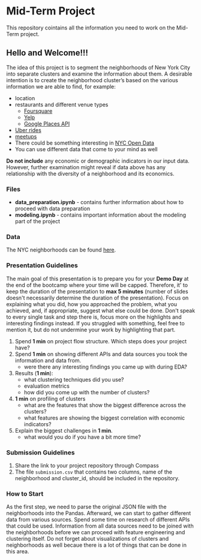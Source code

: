 # Mid-Term Project
This repository cointains all the information you need to work on the Mid-Term project.

## Hello and Welcome!!!

The idea of this project is to segment the neighborhoods of New York City into separate clusters and examine the information about them. A desirable intention is to create the neighborhood cluster’s based on the various information we are able to find, for example:

- location
- restaurants and different venue types
    - [Foursquare](https://developer.foursquare.com/places)
    - [Yelp](https://www.yelp.com/developers/documentation/v3/get_started)
    - [Google Places API](https://developers.google.com/places/web-service/intro)
- [Uber rides](https://data.world/data-society/uber-pickups-in-nyc) 
- [meetups](https://www.meetup.com/meetup_api/)
- There could be something interesting in [NYC Open Data](https://data.cityofnewyork.us/browse?sortBy=most_accessed&utf8=%E2%9C%93)
- You can use different data that come to your mind as well

**Do not include** any economic or demographic indicators in our input data. However, further examination might reveal if data above has any relationship with the diversity of a neighborhood and its economics.


### Files

- **data_preparation.ipynb** - contains further information about how to proceed with data preparation
- **modeling.ipynb** - contains important information about the modeling part of the project

### Data

The NYC neighborhoods can be found [here](https://drive.google.com/file/d/16hGHxuPHDVVwlHhiZ5pFoNMfmGjh_JYb/view?usp=sharing).


### Presentation Guidelines

The main goal of this presentation is to prepare you for your **Demo Day** at the end of the bootcamp where your time will be capped. Therefore, it' to keep the duration of the presentation to **max 5 minutes** (number of slides doesn't necessarily determine the duration of the presentation). Focus on explaining what you did, how you approached the problem, what you achieved, and, if appropriate, suggest what else could be done. Don't speak to every single task and step there is, focus more on the highlights and interesting findings instead. If you struggled with something, feel free to mention it, but do not undermine your work by highlighting that part.

1. Spend **1 min** on project flow structure.
    Which steps does your project have?
2. Spend **1 min** on showing different APIs and data sources you took the information and data from.
    - were there any interesting findings you came up with during EDA?
3. Results (**1 min**):
    - what clustering techniques did you use?
    - evaluation metrics
    - how did you come up with the number of clusters?
4. **1 min** on profiling of clusters
    - what are the features that show the biggest difference across the clusters?
    - what features are showing the biggest correlation with economic indicators?
5. Explain the biggest challenges in **1 min**.
    - what would you do if you have a bit more time?


### Submission Guidelines

1. Share the link to your project repository through Compass
2. The file `submission.csv` that contains two columns, name of the neighborhood and cluster_id, should be included in the repository.


### How to Start

As the first step, we need to parse the original JSON file with the neighborhoods into the Pandas. Afterward, we can start to gather different data from various sources. Spend some time on research of different APIs that could be used. Information from all data sources need to be joined with the neighborhoods before we can proceed with feature engineering and clustering itself. Do not forget about visualizations of clusters and neighborhoods as well becaue there is a lot of things that can be done in this area.
